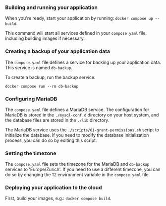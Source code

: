 ### Building and running your application

When you're ready, start your application by running:
`docker compose up --build`.

This command will start all services defined in your `compose.yaml` file, including building images if necessary.

### Creating a backup of your application data

The `compose.yaml` file defines a service for backing up your application data. This service is named `db-backup`.

To create a backup, run the backup service:

`docker compose run --rm db-backup`

### Configuring MariaDB

The `compose.yaml` file defines a MariaDB service. The configuration for MariaDB is stored in the `./mysql-conf.d` directory on your host system, and the database files are stored in the `./lib` directory.

The MariaDB service uses the `./scripts/01-grant-permissions.sh` script to initialize the database. If you need to modify the database initialization process, you can do so by editing this script.

### Setting the timezone

The `compose.yaml` file sets the timezone for the MariaDB and `db-backup` services to 'Europe/Zurich'. If you need to use a different timezone, you can do so by changing the `TZ` environment variable in the `compose.yaml` file.

### Deploying your application to the cloud

First, build your images, e.g.: `docker compose build`.
